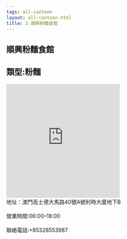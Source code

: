 ```yaml
---
tags: all-canteen
layout: all-canteen.html
title: 2.順興粉麵食館
---
```



<h2>順興粉麵食館</h2>
<h2>類型:粉麵</h2>
<iframe src="https://www.google.com/maps/embed?pb=!1m18!1m12!1m3!1d1296.1069280914598!2d113.54727101100016!3d22.201785209294748!2m3!1f0!2f0!3f0!3m2!1i1024!2i768!4f13.1!3m3!1m2!1s0x0%3A0xba7675aa4d213408!2z6aCG6IiI57KJ6bq16aOf6aSo!5e0!3m2!1szh-TW!2s!4v1614784205458!5m2!1szh-TW!2s" width="300" height="300" style="border:0;" allowfullscreen="" loading="lazy"></iframe><br>地址：澳門高士德大馬路40號A號利時大廈地下B</br>
<br>營業時間:06:00–18:00</br>
<br>聯絡電話:+85328553987</br>
